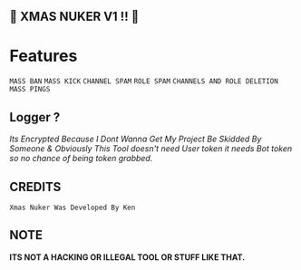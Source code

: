 ## 🚨 XMAS NUKER V1 !! 🚨

# Features
```MASS BAN```
```MASS KICK```
```CHANNEL SPAM```
```ROLE SPAM```
```CHANNELS AND ROLE DELETION```
```MASS PINGS```

## Logger ?
_Its Encrypted Because I Dont Wanna Get My Project Be Skidded By Someone & Obviously This Tool doesn't need User token it needs Bot token so no chance of being token grabbed._

## CREDITS
```Xmas Nuker Was Developed By Ken```

## NOTE
**ITS NOT A HACKING OR ILLEGAL TOOL OR STUFF LIKE THAT.**
